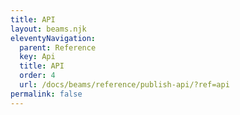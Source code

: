 ```yaml
---
title: API
layout: beams.njk
eleventyNavigation:
  parent: Reference
  key: Api
  title: API
  order: 4
  url: /docs/beams/reference/publish-api/?ref=api
permalink: false
---
```

